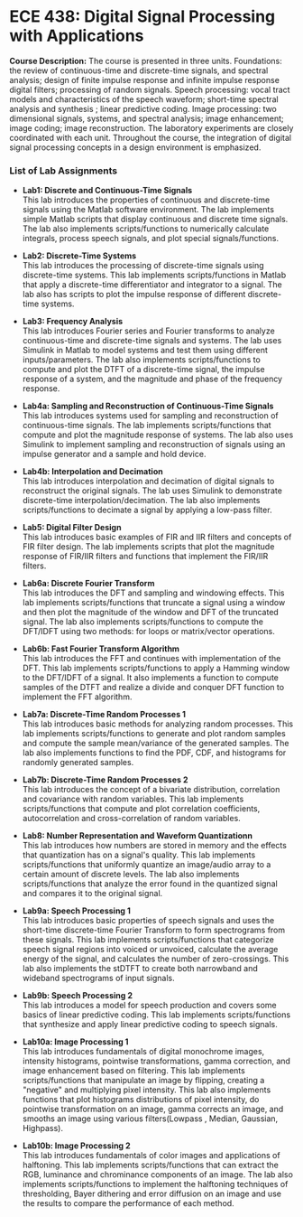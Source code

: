 # **ECE 438: Digital Signal Processing with Applications**

**Course Description:**
The course is presented in three units. Foundations: the review of continuous-time and discrete-time signals, and spectral analysis; design of finite impulse response and infinite impulse response digital filters; processing of random signals. Speech processing: vocal tract models and characteristics of the speech waveform; short-time spectral analysis and synthesis ; linear predictive coding. Image processing: two dimensional signals, systems, and spectral analysis; image enhancement; image coding; image reconstruction. The laboratory experiments are closely coordinated with each unit. Throughout the course, the integration of digital signal processing concepts in a design environment is emphasized. 

### **List of Lab Assignments**

- **Lab1: Discrete and Continuous-Time Signals**<br/>
This lab introduces the properties of continuous and discrete-time signals using the Matlab software environment. The lab implements simple Matlab scripts that display continuous and discrete time signals. The lab also implements scripts/functions to numerically calculate integrals, process speech signals, and plot special signals/functions.

- **Lab2: Discrete-Time Systems**<br/>
This lab introduces the processing of discrete-time signals using discrete-time systems. This lab implements scripts/functions in Matlab that apply a discrete-time differentiator and integrator to a signal. The lab also has scripts to plot the impulse response of different discrete-time systems.

- **Lab3: Frequency Analysis**<br/>
This lab introduces Fourier series and Fourier transforms to analyze continuous-time and discrete-time signals and systems. The lab uses Simulink in Matlab to model systems and test them using different inputs/parameters. The lab also implements scripts/functions to compute and plot the DTFT of a discrete-time signal, the impulse response of a system, and the magnitude and phase of the frequency response.

- **Lab4a: Sampling and Reconstruction of Continuous-Time Signals**<br/>
This lab introduces systems used for sampling and reconstruction of continuous-time signals. The lab implements scripts/functions that compute and plot the magnitude response of systems. The lab also uses Simulink to implement sampling and reconstruction of signals using an impulse generator and a sample and hold device. 

- **Lab4b: Interpolation and Decimation**<br/>
This lab introduces interpolation and decimation of digital signals to reconstruct the original signals. The lab uses Simulink to demonstrate discrete-time interpolation/decimation. The lab also implements scripts/functions to decimate a signal by applying a low-pass filter.

- **Lab5: Digital Filter Design**<br/>
This lab introduces basic examples of FIR and IIR filters and concepts of FIR filter design. The lab implements scripts that plot the magnitude response of FIR/IIR filters and functions that implement the FIR/IIR filters.

- **Lab6a: Discrete Fourier Transform**<br/>
This lab introduces the DFT and sampling and windowing effects. This lab implements scripts/functions that truncate a signal using a window and then plot the magnitude of the window and DFT of the truncated signal. The lab also implements scripts/functions to compute the DFT/IDFT using two methods: for loops or matrix/vector operations.

- **Lab6b: Fast Fourier Transform Algorithm**<br/>
This lab introduces the FFT and continues with implementation of the DFT. This lab implements scripts/functions to apply a Hamming window to the DFT/IDFT of a signal. It also implements a function to compute samples of the DTFT and realize a divide and conquer DFT function to implement the FFT algorithm. 

- **Lab7a: Discrete-Time Random Processes 1**<br/>
This lab introduces basic methods for analyzing random processes. This lab implements scripts/functions to generate and plot random samples and compute the sample mean/variance of the generated samples. The lab also implements functions to find the PDF, CDF, and histograms for randomly generated samples.

- **Lab7b: Discrete-Time Random Processes 2**<br/>
This lab introduces the concept of a bivariate distribution, correlation and covariance with random variables. This lab implements scripts/functions that compute and plot correlation coefficients, autocorrelation and cross-correlation of random variables.

- **Lab8: Number Representation and Waveform Quantizationn**<br/>
This lab introduces how numbers are stored in memory and the effects that quantization has on a signal's quality. This lab implements scripts/functions that uniformly quantize an image/audio array to a certain amount of discrete levels. The lab also implements scripts/functions that analyze the error found in the quantized signal and compares it to the original signal. 

- **Lab9a: Speech Processing 1**<br/>
This lab introduces basic properties of speech signals and uses the short-time discrete-time Fourier Transform to form spectrograms from these signals. This lab implements scripts/functions that categorize speech signal regions into voiced or unvoiced, calculate the average energy of the signal, and calculates the number of zero-crossings. This lab also implements the stDTFT to create both narrowband and wideband spectrograms of input signals.

- **Lab9b: Speech Processing 2**<br/>
This lab introduces a model for speech production and covers some basics of linear predictive coding. This lab implements scripts/functions that synthesize and apply linear predictive coding to speech signals.

- **Lab10a: Image Processing 1**<br/>
This lab introduces fundamentals of digital monochrome images, intensity histograms, pointwise transformations, gamma correction, and image enhancement based on filtering. This lab implements scripts/functions that manipulate an image by flipping, creating a "negative" and multiplying pixel intensity. This lab also implements functions that plot histograms distributions of pixel intensity, do pointwise transformation on an image, gamma corrects an image, and smooths an image using various filters(Lowpass , Median, Gaussian, Highpass).

- **Lab10b: Image Processing 2**<br/>
This lab introduces fundamentals of color images and applications of halftoning. This lab implements scripts/functions that can extract the RGB, luminance and chrominance components of an image. The lab also implements scripts/functions to implement the halftoning techniques of thresholding, Bayer dithering and error diffusion on an image and use the results to compare the performance of each method.